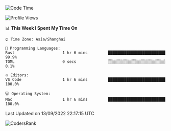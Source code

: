 <!--START_SECTION:waka-->
![Code Time](http://img.shields.io/badge/Code%20Time-1%2C677%20hrs%2015%20mins-blue)

![Profile Views](http://img.shields.io/badge/Profile%20Views-19-blue)

📊 **This Week I Spent My Time On** 

```text
⌚︎ Time Zone: Asia/Shanghai

💬 Programming Languages: 
Rust                     1 hr 6 mins         █████████████████████████   99.9% 
TOML                     0 secs              ░░░░░░░░░░░░░░░░░░░░░░░░░   0.1%

🔥 Editors: 
VS Code                  1 hr 6 mins         █████████████████████████   100.0%

💻 Operating System: 
Mac                      1 hr 6 mins         █████████████████████████   100.0%

```


 Last Updated on 13/09/2022 22:17:15 UTC
<!--END_SECTION:waka-->

![CodersRank](https://cr-skills-chart-widget.azurewebsites.net/api/api?username=BugenZhao&padding=16&tooltip=true&branding=false&sort-by-score=true&skills=Rust%2C%20Swift%2C%20C%2C%20TypeScript%2C%20Java%2C%20Go%2C%20Dart%2C%20C%2B%2B%2C%20Python%2C%20Assembly%2C%20Shell%2C%20Kotlin)
